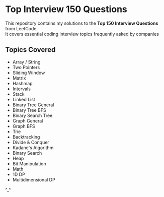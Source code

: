 # Top Interview 150 Questions

This repository contains my solutions to the **Top 150 Interview Questions** from LeetCode.  
It covers essential coding interview topics frequently asked by companies

## Topics Covered
- Array / String  
- Two Pointers  
- Sliding Window  
- Matrix  
- Hashmap  
- Intervals  
- Stack  
- Linked List  
- Binary Tree General  
- Binary Tree BFS  
- Binary Search Tree  
- Graph General  
- Graph BFS  
- Trie  
- Backtracking  
- Divide & Conquer  
- Kadane's Algorithm  
- Binary Search  
- Heap  
- Bit Manipulation  
- Math  
- 1D DP  
- Multidimensional DP  

^_^
